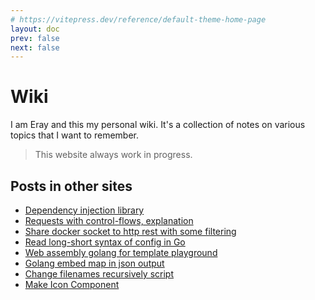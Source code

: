 ```yaml
---
# https://vitepress.dev/reference/default-theme-home-page
layout: doc
prev: false
next: false
---
```


# Wiki

I am Eray and this my personal wiki.
It's a collection of notes on various topics that I want to remember.

> This website always work in progress.

## Posts in other sites

- [Dependency injection library](https://medium.com/@rytsh/go-dependency-injection-with-call-16336b623328)
- [Requests with control-flows, explanation](https://dev.to/rytsh/chore-control-flow-requests-5b0c)
- [Share docker socket to http rest with some filtering](https://dev.to/rytsh/share-docker-socket-to-http-rest-with-some-filtering-38m5)
- [Read long-short syntax of config in Go](https://dev.to/rytsh/read-long-short-syntax-of-config-in-go-5gdp)
- [Web assembly golang for template playground](https://dev.to/rytsh/go-template-playground-3gmm)
- [Golang embed map in json output](https://dev.to/rytsh/embed-map-in-json-output-5dnj)
- [Change filenames recursively script](https://dev.to/rytsh/change-filenames-4d9f)
- [Make Icon Component](https://dev.to/rytsh/make-icon-component-14nk)

